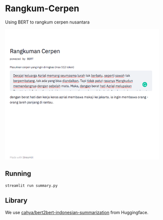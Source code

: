 # Rangkum-Cerpen
Using BERT to rangkum cerpen nusantara

![example](sample.png)

## Running

`streamlit run summary.py`

## Library
We use [cahya/bert2bert-indonesian-summarization](https://huggingface.co/cahya/bert2bert-indonesian-summarization) from Huggingface. 
